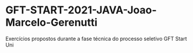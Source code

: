 # GFT-START-2021-JAVA-Joao-Marcelo-Gerenutti
Exercícios propostos durante a fase técnica do processo seletivo GFT Start Uni
